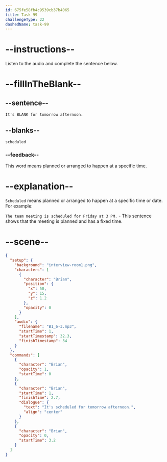 ```yaml
---
id: 675fe58fb4c9539cb37b4065
title: Task 99
challengeType: 22
dashedName: task-99
---
```


<!-- (Audio) Brian: It's scheduled for tomorrow afternoon. -->

# --instructions--

Listen to the audio and complete the sentence below.

# --fillInTheBlank--

## --sentence--

`It's BLANK for tomorrow afternoon.`

## --blanks--

`scheduled`

### --feedback--

This word means planned or arranged to happen at a specific time.

# --explanation--

`Scheduled` means planned or arranged to happen at a specific time or date. For example:

`The team meeting is scheduled for Friday at 3 PM.` - This sentence shows that the meeting is planned and has a fixed time.

# --scene--

```json
{
  "setup": {
    "background": "interview-room1.png",
    "characters": [
      {
        "character": "Brian",
        "position": {
          "x": 50,
          "y": 15,
          "z": 1.2
        },
        "opacity": 0
      }
    ],
    "audio": {
      "filename": "B1_6-3.mp3",
      "startTime": 1,
      "startTimestamp": 32.3,
      "finishTimestamp": 34
    }
  },
  "commands": [
    {
      "character": "Brian",
      "opacity": 1,
      "startTime": 0
    },
    {
      "character": "Brian",
      "startTime": 1,
      "finishTime": 2.7,
      "dialogue": {
        "text": "It's scheduled for tomorrow afternoon.",
        "align": "center"
      }
    },
    {
      "character": "Brian",
      "opacity": 0,
      "startTime": 3.2
    }
  ]
}
```
